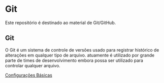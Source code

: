 # Git
Este repositório é destinado ao material de Git/GitHub.

## Git
O Git é um sistema de controle de versões usado para registrar histórico de alterações em qualquer tipo de arquivo. atuamente é utilizado por grande parte de times de desenvolvimento embora possa ser utilizado para controlar qualquer arquivo.


[Configurações Básicas](configuracoesbasicas.md) <br>

